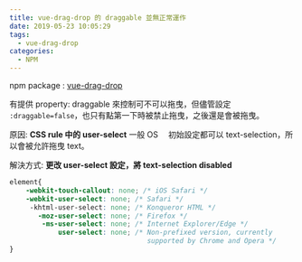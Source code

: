 ```yaml
---
title: vue-drag-drop 的 draggable 並無正常運作
date: 2019-05-23 10:05:29
tags:
  - vue-drag-drop
categories:
  - NPM
---
```


npm package : [vue-drag-drop](https://www.npmjs.com/package/vue-drag-drop)

有提供 property: draggable 來控制可不可以拖曳，但儘管設定 `:draggable=false`，也只有點第一下時被禁止拖曳，之後還是會被拖曳。

原因: **CSS rule 中的 user-select**
一般 OS 　初始設定都可以 text-selection，所以會被允許拖曳 text。

解決方式: **更改 user-select 設定，將 text-selection disabled**

```CSS
element{
    -webkit-touch-callout: none; /* iOS Safari */
    -webkit-user-select: none; /* Safari */
     -khtml-user-select: none; /* Konqueror HTML */
       -moz-user-select: none; /* Firefox */
        -ms-user-select: none; /* Internet Explorer/Edge */
            user-select: none; /* Non-prefixed version, currently
                                  supported by Chrome and Opera */
}
```
